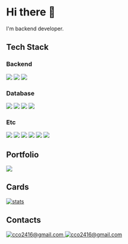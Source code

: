 <h1>Hi there 👋</h1>
<p>I'm backend developer.</p>

<h2>Tech Stack</h2>

<h3>Backend</h3>
<p>
  <img src="https://img.shields.io/badge/Java-007396?style=flat-square&logo=Java&logoColor=white"/></a>
  <img src="https://img.shields.io/badge/Spring-6DB33F?style=flat-square&logo=Spring&logoColor=white"/></a>
  <img src="https://img.shields.io/badge/SpringBoot-6DB33F?style=flat-square&logo=Spring-Boot&logoColor=white"/></a>
</p>

<h3>Database</h3>
<p>
  <img src="https://img.shields.io/badge/MariaDB-003545?style=flat-square&logo=MariaDB&logoColor=white"/></a>
  <img src="https://img.shields.io/badge/MySQL-4479A1?style=flat-square&logo=MySQL&logoColor=white"/></a>
  <img src="https://img.shields.io/badge/Oracle-F80000?style=flat-square&logo=Oracle&logoColor=white"/></a>
  <img src="https://img.shields.io/badge/Microsoft_Access-A4373A?style=flat-square&logo=Microsoft-Access&logoColor=white"/></a>
</p>

<h3>Etc</h3>
<p>
  <img src="https://img.shields.io/badge/Git-F05032?style=flat-square&logo=Git&logoColor=white"/></a>
  <img src="https://img.shields.io/badge/AWS_EC2-FF9900?style=flat-square&logo=Amazon-EC2&logoColor=white"/></a>
  <img src="https://img.shields.io/badge/Docker-2496ED?style=flat-square&logo=Docker&logoColor=white"/></a>
  <img src="https://img.shields.io/badge/Jenkins-D24939?style=flat-square&logo=Jenkins&logoColor=white"/></a>
  <img src="https://img.shields.io/badge/Jira_Software-0052CC?style=flat-square&logo=Jira-Software&logoColor=white"/></a>
  <img src="https://img.shields.io/badge/CentOS-262577?style=flat-square&logo=CentOS&logoColor=white"/></a>
</p>

<h2>Portfolio</h2>
<p>
  <a href="https://lumbar-roarer-24a.notion.site/51dd379440524c149895f40d69de0fb3">
    <img src="https://img.shields.io/badge/Notion-Portfolio-000000?style=flat-square&logo=Notion&logoColor=white"/>
  </a>
</p>

<h2>Cards</h2>
<p>
  <a href="https://github.com/anuraghazra/github-readme-stats">
    <img alt="stats" src="https://github-readme-stats.vercel.app/api?username=Park1122&show_icons=true&theme=dark" />
  </a>
  <br/>
  
  <!-- 백준 카드 주석 -->
  <!-- 
  <a href="https://solved.ac/cco2416/">
    <img alt="solved-ac rank" src="http://mazassumnida.wtf/api/v2/generate_badge?boj=cco2416" />
  </a>
  -->
  
</p>

<h2>Contacts</h2>
<a href="mailto:cco2416@naver.com">
  <img alt="cco2416@gmail.com" src="https://img.shields.io/badge/Naver-03C75A?style=flat-square&logo=Naver&logoColor=white&link=mailto:cco2416@naver.com" />
</a>
<a href="mailto:cco2416@gmail.com">
  <img alt="cco2416@gmail.com" src="https://img.shields.io/badge/Gmail-ea4335?style=flat-square&logo=Gmail&logoColor=white&link=mailto:cco2416@gmail.com" />
</a>
<!-- 
<h2>Blog</h2>
<a href="https://velog.io/@cco2416">
  <img alt="cco2416's velog" src="https://velog-readme-stats.vercel.app/api/badge?name=cco2416" />
</a>
-->
